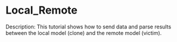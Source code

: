 # Local_Remote
Description: This tutorial shows how to send data and parse results between the local model (clone) and the remote model (victim).
